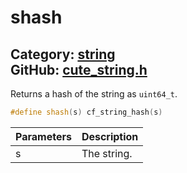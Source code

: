 [](../header.md ':include')

# shash

Category: [string](https://github.com/RandyGaul/cute_framework/blob/master/docs/api_reference?id=string)  
GitHub: [cute_string.h](https://github.com/RandyGaul/cute_framework/blob/master/include/cute_string.h)  
---

Returns a hash of the string as `uint64_t`.

```cpp
#define shash(s) cf_string_hash(s)
```

Parameters | Description
--- | ---
s | The string.

